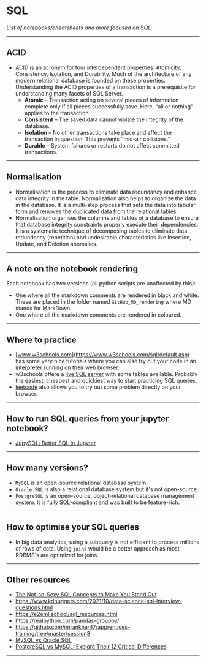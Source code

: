 # SQL
*List of notebooks/cheatsheets and more focused on SQL*
***

##  ACID
- ACID is an acronym for four interdependent properties: Atomicity, Consistency, Isolation, and Durability. Much of the architecture of any modern relational database is founded on these properties. Understanding the ACID properties of a transaction is a prerequisite for understanding many facets of SQL Server.
  - **Atomic** – Transaction acting on several pieces of information complete only if all pieces successfully save.   Here, “all or nothing” applies to the transaction.
  - **Consistent** – The saved data cannot violate the integrity of the database.
  - **Isolation** – No other transactions take place and affect the transaction in question.   This prevents “mid-air collisions.”
  - **Durable** – System failures or restarts do not affect committed transactions.
***

## Normalisation
- Normalisation is the process to eliminate data redundancy and enhance data integrity in the table. Normalization also helps to organize the data in the database. It is a multi-step process that sets the data into tabular form and removes the duplicated data from the relational tables.
- Normalisation organises the columns and tables of a database to ensure that database integrity constraints properly execute their dependencies. It is a systematic technique of decomposing tables to eliminate data redundancy (repetition) and undesirable characteristics like Insertion, Update, and Deletion anomalies.
***

## A note on the notebook rendering
Each notebook has two versions (all python scripts are unaffected by this):
- One where all the markdown comments are rendered in black and white. These are placed in the folder named `GitHub_MD_rendering` where MD stands for MarkDown.
- One where all the markdown comments are rendered in coloured.
***

## Where to practice
- [www.w3schools.com](https://www.w3schools.com/sql/default.asp) has some very nice tutorials where you can also try out your code in an interpreter running on their web browser. 
- w3schools offere a [live SQL server](https://www.w3schools.com/sql/trysqlserver.asp?filename=trysql_func_sqlserver_difference) with some tables available. Probably the easiest, cheapest and quickiest way to start practicing SQL queries.
- [leetcode](https://leetcode.com/) also allows you to try out some problem directly on your browser.
***

## How to run SQL queries from your jupyter notebook?
- [JupySQL: Better SQL in Jupyter](https://ploomber.io/blog/jupysql/?utm_source=substack&utm_medium=email)
***

## How many versions?
- `MySQL` is an open-source relational database system.
- `Oracle SQL` is also a relational database system but it's not open-source.
- `PostgreSQL` is an open-source, object-relational database management system. It is fully SQL-compliant and was built to be feature-rich.
***

## How to optimise your SQL queries
- In big data analytics, using a subquery is not efficient to process millions of rows of data. Using `joins` would be a better approach as most RDBMS's are optimized for joins.
***

## Other resources
- [The Not-so-Sexy SQL Concepts to Make You Stand Out](https://www.kdnuggets.com/2022/02/not-so-sexy-sql-concepts-stand-out.html)
- https://www.kdnuggets.com/2021/10/data-science-sql-interview-questions.html
- https://e2eml.school/sql_resources.html
- https://realpython.com/pandas-groupby/
- https://github.com/imrankhan17/apprentices-training/tree/master/session3
- [MySQL vs Oracle SQL](https://towardsdatascience.com/mysql-vs-oracle-sql-a97a7659f992)
- [PostgreSQL vs MySQL: Explore Their 12 Critical Differences](https://kinsta.com/blog/postgresql-vs-mysql/)
***

